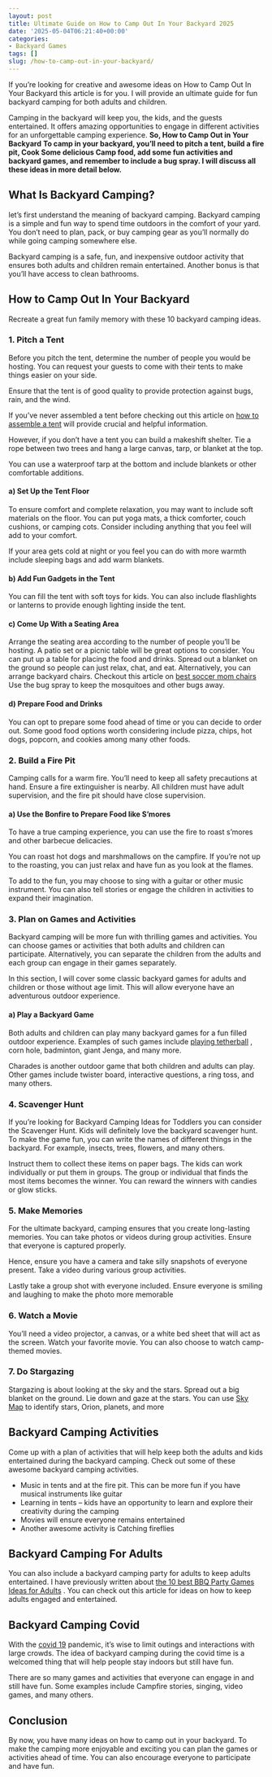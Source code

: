 ```yaml
---
layout: post
title: Ultimate Guide on How to Camp Out In Your Backyard 2025
date: '2025-05-04T06:21:40+00:00'
categories:
- Backyard Games
tags: []
slug: /how-to-camp-out-in-your-backyard/
---
```


If you’re looking for creative and awesome ideas on How to Camp Out In Your Backyard this article is for you. I will provide an ultimate guide for fun backyard camping for both adults and children.

Camping in the backyard will keep you, the kids, and the guests entertained. It offers amazing opportunities to engage in different activities for an unforgettable camping experience.
**So, How to Camp Out in Your Backyard**
**To camp in your backyard, you’ll need to pitch a tent, build a fire pit, Cook Some delicious Camp food, add some fun activities and backyard games, and remember to include a bug spray. I will discuss all these ideas in more detail below.**
## What Is Backyard Camping?
let’s first understand the meaning of backyard camping. Backyard camping is a simple and fun way to spend time outdoors in the comfort of your yard. You don’t need to plan, pack, or buy camping gear as you’ll normally do while going camping somewhere else.

Backyard camping is a safe, fun, and inexpensive outdoor activity that ensures both adults and children remain entertained. Another bonus is that you’ll have access to clean bathrooms.
## How to Camp Out In Your Backyard
Recreate a great fun family memory with these 10 backyard camping ideas.
### 1. Pitch a Tent
Before you pitch the tent, determine the number of people you would be hosting. You can request your guests to come with their tents to make things easier on your side.

Ensure that the tent is of good quality to provide protection against bugs, rain, and the wind.

If you’ve never assembled a tent before checking out this article on
[how to assemble a tent](https://www.wikihow.com/Assemble-a-Tent)
will provide crucial and helpful information.

However, if you don’t have a tent you can build a makeshift shelter. Tie a rope between two trees and hang a large canvas, tarp, or blanket at the top.

You can use a waterproof tarp at the bottom and include blankets or other comfortable additions.
#### a) Set Up the Tent Floor
To ensure comfort and complete relaxation, you may want to include soft materials on the floor. You can put yoga mats, a thick comforter, couch cushions, or camping cots. Consider including anything that you feel will add to your comfort.

If your area gets cold at night or you feel you can do with more warmth include sleeping bags and add warm blankets.
#### b) Add Fun Gadgets in the Tent
You can fill the tent with soft toys for kids. You can also include flashlights or lanterns to provide enough lighting inside the tent.
#### c) Come Up With a Seating Area
Arrange the seating area according to the number of people you’ll be hosting. A patio set or a picnic table will be great options to consider. You can put up a table for placing the food and drinks. Spread out a blanket on the ground so people can just relax, chat, and eat. Alternatively, you can arrange backyard chairs. Checkout this article on
[best soccer mom chairs](https://pestpolicy.com/best-soccer-mom-chair/)
Use the bug spray to keep the mosquitoes and other bugs away.
#### d) Prepare Food and Drinks
You can opt to prepare some food ahead of time or you can decide to order out. Some good food options worth considering include pizza, chips, hot dogs, popcorn, and cookies among many other foods.
### 2. Build a Fire Pit
Camping calls for a warm fire. You’ll need to keep all safety precautions at hand. Ensure a fire extinguisher is nearby. All children must have adult supervision, and the fire pit should have close supervision.
#### a) Use the Bonfire to Prepare Food like S’mores
To have a true camping experience, you can use the fire to roast s’mores and other barbecue delicacies.

You can roast hot dogs and marshmallows on the campfire. If you’re not up to the roasting, you can just relax and have fun as you look at the flames.

To add to the fun, you may choose to sing with a guitar or other music instrument. You can also tell stories or engage the children in activities to expand their imagination.
### 3. Plan on Games and Activities
Backyard camping will be more fun with thrilling games and activities. You can choose games or activities that both adults and children can participate. Alternatively, you can separate the children from the adults and each group can engage in their games separately.

In this section, I will cover some classic backyard games for adults and children or those without age limit. This will allow everyone have an adventurous outdoor experience.
#### a) Play a Backyard Game
Both adults and children can play many backyard games for a fun filled outdoor experience. Examples of such games include
[playing tetherball](https://pestpolicy.com/how-to-play-tetherball/)
, corn hole, badminton, giant Jenga, and many more.

Charades is another outdoor game that both children and adults can play. Other games include twister board, interactive questions, a ring toss, and many others.
### 4. Scavenger Hunt
If you’re looking for Backyard Camping Ideas for Toddlers you can consider the Scavenger Hunt. Kids will definitely love the backyard scavenger hunt. To make the game fun, you can write the names of different things in the backyard. For example, insects, trees, flowers, and many others.

Instruct them to collect these items on paper bags. The kids can work individually or put them in groups. The group or individual that finds the most items becomes the winner. You can reward the winners with candies or glow sticks.
### 5. Make Memories
For the ultimate backyard, camping ensures that you create long-lasting memories. You can take photos or videos during group activities. Ensure that everyone is captured properly.

Hence, ensure you have a camera and take silly snapshots of everyone present. Take a video during various group activities.

Lastly take a group shot with everyone included. Ensure everyone is smiling and laughing to make the photo more memorable
### 6. Watch a Movie
You’ll need a video projector, a canvas, or a white bed sheet that will act as the screen. Watch your favorite movie. You can also choose to watch camp-themed movies.
### 7. Do Stargazing
Stargazing is about looking at the sky and the stars. Spread out a big blanket on the ground. Lie down and gaze at the stars. You can use
[Sky Map](https://play.google.com/store/apps/details?id=com.google.android.stardroid&hl=en_US&gl=US)
to identify stars, Orion, planets, and more
## Backyard Camping Activities
Come up with a plan of activities that will help keep both the adults and kids entertained during the backyard camping. Check out some of these awesome backyard camping activities.
- Music in tents and at the fire pit. This can be more fun if you have musical instruments like guitar
- Learning in tents – kids have an opportunity to learn and explore their creativity during the camping
- Movies will ensure everyone remains entertained
- Another awesome activity is Catching fireflies
## Backyard Camping For Adults
You can also include a backyard camping party for adults to keep adults entertained. I have previously written about
[the 10 best BBQ Party Games Ideas for Adults](https://pestpolicy.com/bbq-party-games-ideas-for-adults/)
. You can check out this article for ideas on how to keep adults engaged and entertained.
## Backyard Camping Covid
With the
[covid 19](https://www.who.int/health-topics/coronavirus)
pandemic, it’s wise to limit outings and interactions with large crowds. The idea of backyard camping during the covid time is a welcomed thing that will help people stay indoors but still have fun.

There are so many games and activities that everyone can engage in and still have fun. Some examples include Campfire stories, singing, video games, and many others.
## Conclusion
By now, you have many ideas on how to camp out in your backyard. To make the camping more enjoyable and exciting you can plan the games or activities ahead of time. You can also encourage everyone to participate and have fun.

